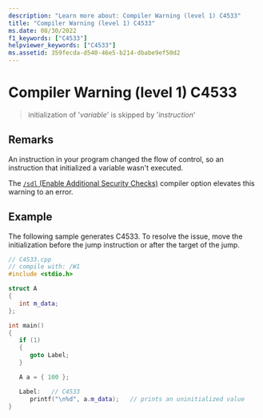 ```yaml
---
description: "Learn more about: Compiler Warning (level 1) C4533"
title: "Compiler Warning (level 1) C4533"
ms.date: 08/30/2022
f1_keywords: ["C4533"]
helpviewer_keywords: ["C4533"]
ms.assetid: 359fecda-d540-46e5-b214-dbabe9ef50d2
---
```

# Compiler Warning (level 1) C4533

> initialization of '*variable*' is skipped by '*instruction*'

## Remarks

An instruction in your program changed the flow of control, so an instruction that initialized a variable wasn't executed.

The [`/sdl` (Enable Additional Security Checks)](../../build/reference/sdl-enable-additional-security-checks.md) compiler option elevates this warning to an error.

## Example

The following sample generates C4533. To resolve the issue, move the initialization before the jump instruction or after the target of the jump.

```cpp
// C4533.cpp
// compile with: /W1
#include <stdio.h>

struct A
{
   int m_data;
};

int main()
{
   if (1)
   {
      goto Label;
   }

   A a = { 100 };

   Label:   // C4533
      printf("\n%d", a.m_data);   // prints an uninitialized value
}
```
